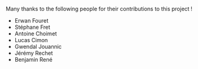 Many thanks to the following people for their contributions to this project !

- Erwan Fouret
- Stéphane Fret
- Antoine Choimet
- Lucas Cimon
- Gwendal Jouannic
- Jérémy Rechet
- Benjamin René
